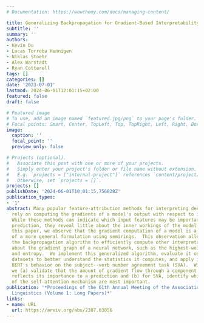 ```yaml
---
# Documentation: https://wowchemy.com/docs/managing-content/

title: Generalizing Backpropagation for Gradient-Based Interpretability
subtitle: ''
summary: ''
authors:
- Kevin Du
- Lucas Torroba Hennigen
- Niklas Stoehr
- Alex Warstadt
- Ryan Cotterell
tags: []
categories: []
date: '2023-07-01'
lastmod: 2024-06-01T12:01:15+02:00
featured: false
draft: false

# Featured image
# To use, add an image named `featured.jpg/png` to your page's folder.
# Focal points: Smart, Center, TopLeft, Top, TopRight, Left, Right, BottomLeft, Bottom, BottomRight.
image:
  caption: ''
  focal_point: ''
  preview_only: false

# Projects (optional).
#   Associate this post with one or more of your projects.
#   Simply enter your project's folder or file name without extension.
#   E.g. `projects = ["internal-project"]` references `content/project/deep-learning/index.md`.
#   Otherwise, set `projects = []`.
projects: []
publishDate: '2024-06-01T10:01:15.756828Z'
publication_types:
- '1'
abstract: Many popular feature-attribution methods for interpreting deep neural networks
  rely on computing the gradients of a model's output with respect to its inputs.
  While these methods can indicate which input features may be important for the model's
  prediction, they reveal little about the inner workings of the model itself. In
  this paper, we observe that the gradient computation of a model is a special case
  of a more general formulation using semirings.  This observation allows us to generalize
  the backpropagation algorithm to efficiently compute other interpretable statistics
  about the gradient graph of a neural network, such as the highest-weighted path
  and entropy.  We implement this generalized algorithm, evaluate it on synthetic
  datasets to better understand the statistics it computes, and apply it to study
  BERT's behavior on the subject--verb number agreement task (SVA).  With this method,
  we (a) validate that the amount of gradient flow through a component of a model
  reflects its importance to a prediction and (b) for SVA, identify which pathways
  of the self-attention mechanism are most important.
publication: '*Proceedings of the 61th Annual Meeting of the Association for Computational
  Linguistics (Volume 1: Long Papers)*'
links:
- name: URL
  url: https://arxiv.org/abs/2307.03056
---
```

